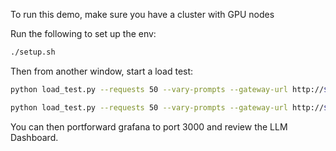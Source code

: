 To run this demo, make sure you have a cluster with GPU nodes

Run the following to set up the env:

```bash
./setup.sh
```

Then from another window, start a load test:

```bash
python load_test.py --requests 50 --vary-prompts --gateway-url http://$DIRECT_ENDPOINT --concurrency 10 --model "tweet-summary-0,tweet-summary-1"
```

```bash
python load_test.py --requests 50 --vary-prompts --gateway-url http://$IGW_ENDPOINT --concurrency 10
```

You can then portforward grafana to port 3000 and review the LLM Dashboard.

